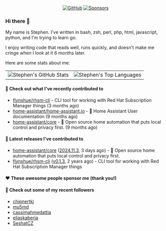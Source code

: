 <p align="center">
    <a href="https://github.com/StephenBrown2"><img src="https://img.shields.io/github/followers/StephenBrown2.svg?label=GitHub&style=social" alt="GitHub"></a>
    <a href="https://github.com/sponsors/StephenBrown2"><img src="https://img.shields.io/badge/Sponsors--_.svg?style=social&logo=github&logoColor=EA4AAA" alt="Sponsors"></a>
</p>

### Hi there 👋

My name is Stephen. I've written in bash, zsh, perl, php, html, javascript, python, and I'm trying to learn go.

I enjoy writing code that reads well, runs quickly, and doesn't make me cringe when I look at it 6 months later.

Here are some stats about me:

|     |     |
| --- | --- |
| ![Stephen's GitHub Stats](https://github-readme-stats.vercel.app/api?username=StephenBrown2&show_icons=true&count_private=true) | ![Stephen's Top Languages](https://github-readme-stats.vercel.app/api/top-langs/?username=StephenBrown2&layout=compact) |

#### 👷 Check out what I've recently contributed to

- [flynshue/rhsm-cli](https://github.com/flynshue/rhsm-cli) - CLI tool for working with Red Hat Subscription Manager things (3 months ago)
- [home-assistant/home-assistant.io](https://github.com/home-assistant/home-assistant.io) - :blue_book: Home Assistant User documentation (9 months ago)
- [home-assistant/core](https://github.com/home-assistant/core) - :house_with_garden: Open source home automation that puts local control and privacy first. (9 months ago)



#### 🔭 Latest releases I've contributed to

- [home-assistant/core](https://github.com/home-assistant/core) ([2024.11.3](https://github.com/home-assistant/core/releases/tag/2024.11.3), 3 days ago) - :house_with_garden: Open source home automation that puts local control and privacy first.
- [flynshue/rhsm-cli](https://github.com/flynshue/rhsm-cli) ([v0.1.3](https://github.com/flynshue/rhsm-cli/releases/tag/v0.1.3), 2 years ago) - CLI tool for working with Red Hat Subscription Manager things

#### ❤️ These awesome people sponsor me (thank you!)


#### 👯 Check out some of my recent followers

- [chipnertkj](https://github.com/chipnertkj)
- [mu5md](https://github.com/mu5md)
- [cassimahmedattia](https://github.com/cassimahmedattia)
- [eliaskaberia](https://github.com/eliaskaberia)
- [SeshatCZ](https://github.com/SeshatCZ)


